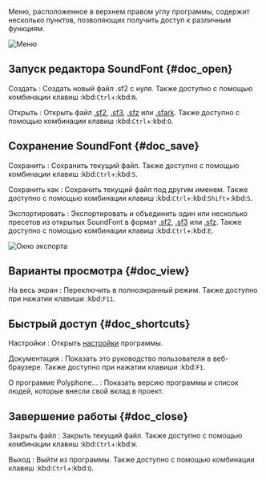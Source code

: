 Меню, расположенное в верхнем правом углу программы, содержит несколько пунктов, позволяющих получить доступ к различным функциям.


![Меню](images/menu.png "Меню")


## Запуск редактора SoundFont {#doc_open}


Создать
: Создать новый файл .sf2 с нуля.
  Также доступно с помощью комбинации клавиш :kbd:`Ctrl`+:kbd:`N`.

Открыть
: Открыть файл [.sf2](manual/annexes/the-different-soundfont-formats.md#doc_sf2), [.sf3](manual/annexes/the-different-soundfont-formats.md#doc_sf3), [.sfz](manual/annexes/the-different-soundfont-formats.md#doc_sfz) или [.sfark](manual/annexes/the-different-soundfont-formats.md#doc_sfark).
  Также доступно с помощью комбинации клавиш :kbd:`Ctrl`+:kbd:`O`.


## Сохранение SoundFont {#doc_save}


Сохранить
: Сохранить текущий файл.
  Также доступно с помощью комбинации клавиш :kbd:`Ctrl`+:kbd:`S`.

Сохранить как
: Сохранить текущий файл под другим именем.
  Также доступно с помощью комбинации клавиш :kbd:`Ctrl`+:kbd:`Shift`+:kbd:`S`.

Экспортировать
: Экспортировать и объединить один или несколько пресетов из открытых SoundFont в формат [.sf2](manual/annexes/the-different-soundfont-formats.md#doc_sf2), [.sf3](manual/annexes/the-different-soundfont-formats.md#doc_sf3) или [.sfz](manual/annexes/the-different-soundfont-formats.md#doc_sfz).
  Также доступно с помощью комбинации клавиш :kbd:`Ctrl`+:kbd:`E`.


![Окно экспорта](images/export.png "Окно экспорта")


## Варианты просмотра {#doc_view}


На весь экран
: Переключить в полноэкранный режим.
  Также доступно при нажатии клавиши :kbd:`F11`.


## Быстрый доступ {#doc_shortcuts}


Настройки
: Открыть [настройки](manual/settings.md) программы.

Документация
: Показать это руководство пользователя в веб-браузере.
  Также доступно при нажатии клавиши :kbd:`F1`.

О программе Polyphone…
: Показать версию программы и список людей, которые внесли свой вклад в проект.


## Завершение работы {#doc_close}


Закрыть файл
: Закрыть текущий файл.
  Также доступно с помощью комбинации клавиш :kbd:`Ctrl`+:kbd:`W`.

Выход
: Выйти из программы.
  Также доступно с помощью комбинации клавиш :kbd:`Ctrl`+:kbd:`Q`.
